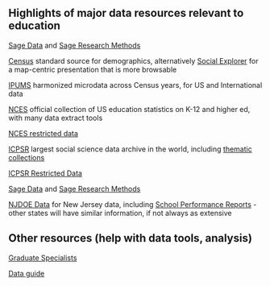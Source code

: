 ## Highlights of major data resources relevant to education

[Sage Data](https://www.libraries.rutgers.edu/databases/data-planet) and [Sage Research Methods](https://www.libraries.rutgers.edu/databases/sage-research-methods)

[Census](https://data.census.gov) standard source for demographics, alternatively [Social Explorer]() for a map-centric presentation that is more browsable

[IPUMS](https://ipums.org) harmonized microdata across Census years, for US and International data

[NCES](https://nces.ed.gov) official collection of US education statistics on K-12 and higher ed, with many data extract tools

[NCES restricted data](https://nces.ed.gov/pubsearch/licenses.asp)

[ICPSR](https://icpsr.umich.edu) largest social science data archive in the world, including [thematic collections](https://www.icpsr.umich.edu/web/pages/ICPSR/icpsr.html)

[ICPSR Restricted Data](https://www.icpsr.umich.edu/web/pages/ICPSR/access/restricted/)

[Sage Data](https://www.libraries.rutgers.edu/databases/data-planet) and [Sage Research Methods](https://www.libraries.rutgers.edu/databases/sage-research-methods)

[NJDOE Data](https://www.nj.gov/education/doedata/) for New Jersey data, including [School Performance Reports](https://rc.doe.state.nj.us/) - other states will have similar information, if not always as extensive

## Other resources (help with data tools, analysis)

[Graduate Specialists](https://libguides.rutgers.edu/graduatespecialist)

[Data guide](https://libguides.rutgers.edu/data)
